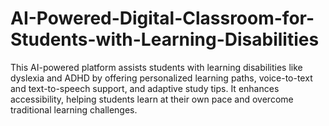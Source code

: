 # AI-Powered-Digital-Classroom-for-Students-with-Learning-Disabilities
This AI-powered platform assists students with learning disabilities like dyslexia and ADHD by offering personalized learning paths, voice-to-text and text-to-speech support, and adaptive study tips. It enhances accessibility, helping students learn at their own pace and overcome traditional learning challenges.
